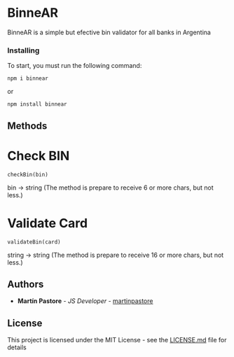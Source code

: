 # BinneAR

BinneAR is a simple but efective bin validator for all banks in Argentina

### Installing

To start, you must run the following command:

```
npm i binnear
```

or

```
npm install binnear
```

## Methods

# Check BIN

```
checkBin(bin)
```

bin -> string (The method is prepare to receive 6 or more chars, but not less.)

# Validate Card

```
validateBin(card)
```

string -> string (The method is prepare to receive 16 or more chars, but not less.)


## Authors

* **Martín Pastore** - *JS Developer* - [martinpastore](https://github.com/martinpastore)

## License

This project is licensed under the MIT License - see the [LICENSE.md](LICENSE.md) file for details
